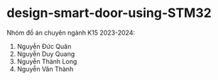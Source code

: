 # design-smart-door-using-STM32
Nhóm đồ án chuyên ngành K15 2023-2024:
  1. Nguyễn Đức Quân
  2. Nguyễn Duy Quang
  3. Nguyễn Thành Long
  4. Nguyễn Văn Thành
